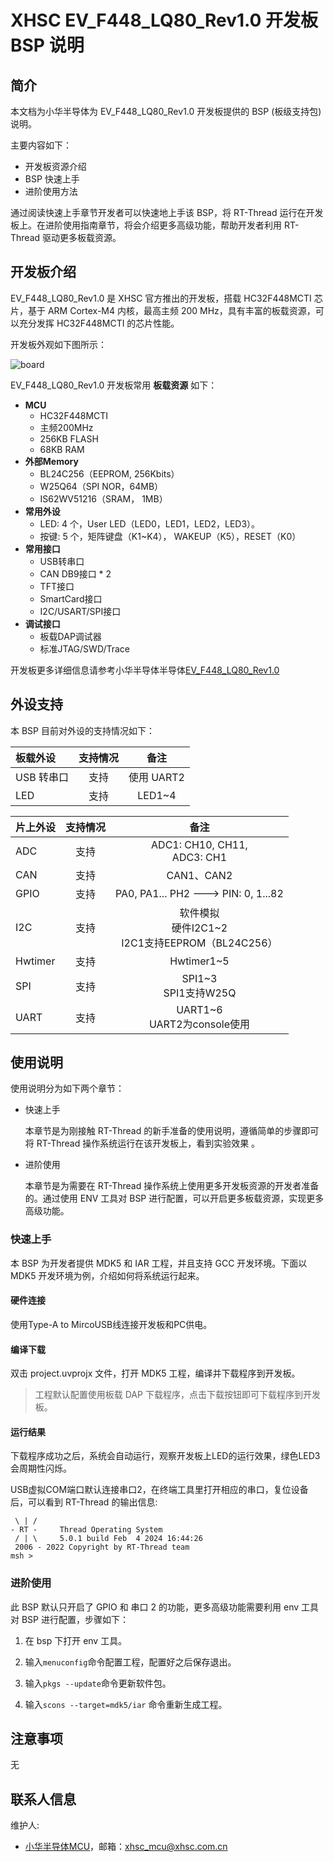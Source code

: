 # XHSC EV_F448_LQ80_Rev1.0 开发板 BSP 说明

## 简介

本文档为小华半导体为 EV_F448_LQ80_Rev1.0 开发板提供的 BSP (板级支持包) 说明。

主要内容如下：

- 开发板资源介绍
- BSP 快速上手
- 进阶使用方法

通过阅读快速上手章节开发者可以快速地上手该 BSP，将 RT-Thread 运行在开发板上。在进阶使用指南章节，将会介绍更多高级功能，帮助开发者利用 RT-Thread 驱动更多板载资源。

## 开发板介绍

EV_F448_LQ80_Rev1.0 是 XHSC 官方推出的开发板，搭载 HC32F448MCTI 芯片，基于 ARM Cortex-M4 内核，最高主频 200 MHz，具有丰富的板载资源，可以充分发挥 HC32F448MCTI 的芯片性能。

开发板外观如下图所示：

 ![board](figures/board.png)

EV_F448_LQ80_Rev1.0 开发板常用 **板载资源** 如下：

- **MCU**
  - HC32F448MCTI
  - 主频200MHz
  - 256KB FLASH
  - 68KB RAM
- **外部Memory**
  - BL24C256（EEPROM, 256Kbits）
  - W25Q64（SPI NOR，64MB）
  - IS62WV51216（SRAM， 1MB）
- **常用外设**
  - LED: 4 个，User LED（LED0，LED1，LED2，LED3）。
  - 按键: 5 个，矩阵键盘（K1~K4）， WAKEUP（K5），RESET（K0）
- **常用接口**
  - USB转串口
  - CAN DB9接口 * 2
  - TFT接口
  - SmartCard接口
  - I2C/USART/SPI接口
- **调试接口**
  - 板载DAP调试器
  - 标准JTAG/SWD/Trace

开发板更多详细信息请参考小华半导体半导体[EV_F448_LQ80_Rev1.0](https://www.xhsc.com.cn)

## 外设支持

本 BSP 目前对外设的支持情况如下：

| **板载外设**  | **支持情况** |               **备注**                |
| :------------ | :-----------: | :-----------------------------------: |
| USB 转串口    |      支持     |          使用 UART2                  |
| LED           |     支持     |           LED1~4                   |

| **片上外设**  | **支持情况** |               **备注**                |
| :------------ | :-----------: | :-----------------------------------: |
| ADC           |     支持     | ADC1: CH10, CH11, <br>ADC3: CH1 |
| CAN           |     支持     |              CAN1、CAN2                      |
| GPIO          |     支持     | PA0, PA1... PH2 ---> PIN: 0, 1...82 |
| I2C           |     支持     | 软件模拟<br>硬件I2C1~2<br>I2C1支持EEPROM（BL24C256） |
| Hwtimer           |     支持     | Hwtimer1~5 |
| SPI           |     支持     | SPI1~3<br>SPI1支持W25Q |
| UART          |     支持     |              UART1~6<br>UART2为console使用                 |


## 使用说明

使用说明分为如下两个章节：

- 快速上手

    本章节是为刚接触 RT-Thread 的新手准备的使用说明，遵循简单的步骤即可将 RT-Thread 操作系统运行在该开发板上，看到实验效果 。

- 进阶使用

    本章节是为需要在 RT-Thread 操作系统上使用更多开发板资源的开发者准备的。通过使用 ENV 工具对 BSP 进行配置，可以开启更多板载资源，实现更多高级功能。


### 快速上手

本 BSP 为开发者提供 MDK5 和 IAR 工程，并且支持 GCC 开发环境。下面以 MDK5 开发环境为例，介绍如何将系统运行起来。

#### 硬件连接

使用Type-A to MircoUSB线连接开发板和PC供电。

#### 编译下载

双击 project.uvprojx 文件，打开 MDK5 工程，编译并下载程序到开发板。

> 工程默认配置使用板载 DAP 下载程序，点击下载按钮即可下载程序到开发板。

#### 运行结果

下载程序成功之后，系统会自动运行，观察开发板上LED的运行效果，绿色LED3会周期性闪烁。

USB虚拟COM端口默认连接串口2，在终端工具里打开相应的串口，复位设备后，可以看到 RT-Thread 的输出信息:

```
 \ | /
- RT -     Thread Operating System
 / | \     5.0.1 build Feb  4 2024 16:44:26
 2006 - 2022 Copyright by RT-Thread team
msh >
```

### 进阶使用

此 BSP 默认只开启了 GPIO 和 串口 2 的功能，更多高级功能需要利用 env 工具对 BSP 进行配置，步骤如下：

1. 在 bsp 下打开 env 工具。

2. 输入`menuconfig`命令配置工程，配置好之后保存退出。

3. 输入`pkgs --update`命令更新软件包。

4. 输入`scons --target=mdk5/iar` 命令重新生成工程。

## 注意事项
无
## 联系人信息

维护人:

-  [小华半导体MCU](https://www.xhsc.com.cn)，邮箱：<xhsc_mcu@xhsc.com.cn>